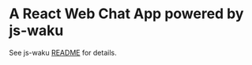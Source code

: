 # A React Web Chat App powered by js-waku

See js-waku [README](../../README.md#web-chat-app-reactjs) for details.
